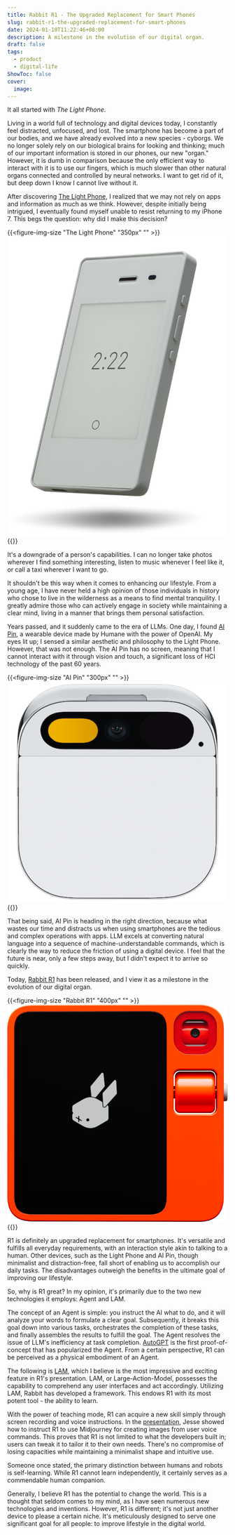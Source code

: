 ```yaml
---
title: Rabbit R1 - The Upgraded Replacement for Smart Phones
slug: rabbit-r1-the-upgraded-replacement-for-smart-phones
date: 2024-01-10T11:22:46+08:00
description: A milestone in the evolution of our digital organ.
draft: false
tags:
  - product
  - digital-life
ShowToc: false
cover:
  image: 
---
```


It all started with *The Light Phone*.

Living in a world full of technology and digital devices today, I constantly feel distracted, unfocused, and lost. The smartphone has become a part of our bodies, and we have already evolved into a new species - cyborgs. We no longer solely rely on our biological brains for looking and thinking; much of our important information is stored in our phones, our new "organ." However, it is dumb in comparison because the only efficient way to interact with it is to use our fingers, which is much slower than other natural organs connected and controlled by neural networks. I want to get rid of it, but deep down I know I cannot live without it.

After discovering [The Light Phone](https://www.thelightphone.com/), I realized that we may not rely on apps and information as much as we think. However, despite initially being intrigued, I eventually found myself unable to resist returning to my iPhone 7. This begs the question: why did I make this decision?

{{<figure-img-size "The Light Phone" "350px" "" >}}
![](images/the-light-phone.png)
{{</figure-img-size>}}

It's a downgrade of a person's capabilities. I can no longer take photos wherever I find something interesting, listen to music whenever I feel like it, or call a taxi wherever I want to go.

It shouldn't be this way when it comes to enhancing our lifestyle. From a young age, I have never held a high opinion of those individuals in history who chose to live in the wilderness as a means to find mental tranquility. I greatly admire those who can actively engage in society while maintaining a clear mind, living in a manner that brings them personal satisfaction.

Years passed, and it suddenly came to the era of LLMs. One day, I found [AI Pin](https://hu.ma.ne/aipin), a wearable device made by Humane with the power of OpenAI. My eyes lit up; I sensed a similar aesthetic and philosophy to the Light Phone. However, that was not enough. The AI Pin has no screen, meaning that I cannot interact with it through vision and touch, a significant loss of HCI technology of the past 60 years.

{{<figure-img-size "AI Pin" "300px" "" >}}
![](images/ai-pin-lunar-front.png)
{{</figure-img-size>}}

That being said, AI Pin is heading in the right direction, because what wastes our time and distracts us when using smartphones are the tedious and complex operations with apps. LLM excels at converting natural language into a sequence of machine-understandable commands, which is clearly the way to reduce the friction of using a digital device. I feel that the future is near, only a few steps away, but I didn't expect it to arrive so quickly.

Today, [Rabbit R1](https://www.rabbit.tech/) has been released, and I view it as a milestone in the evolution of our digital organ.

{{<figure-img-size "Rabbit R1" "400px" "" >}}
![](images/rabbit-r1.png)
{{</figure-img-size>}}

R1 is definitely an upgraded replacement for smartphones. It's versatile and fulfills all everyday requirements, with an interaction style akin to talking to a human. Other devices, such as the Light Phone and AI Pin, though minimalist and distraction-free, fall short of enabling us to accomplish our daily tasks. The disadvantages outweigh the benefits in the ultimate goal of improving our lifestyle.

So, why is R1 great? In my opinion, it's primarily due to the two new technologies it employs: Agent and LAM.

The concept of an Agent is simple: you instruct the AI what to do, and it will analyze your words to formulate a clear goal. Subsequently, it breaks this goal down into various tasks, orchestrates the completion of these tasks, and finally assembles the results to fulfill the goal. The Agent resolves the issue of LLM's inefficiency at task completion. [AutoGPT](https://github.com/Significant-Gravitas/AutoGPT) is the first proof-of-concept that has popularized the Agent. From a certain perspective, R1 can be perceived as a physical embodiment of an Agent.

The following is [LAM](https://www.rabbit.tech/rabbit-os), which I believe is the most impressive and exciting feature in R1's presentation. LAM, or Large-Action-Model, possesses the capability to comprehend any user interfaces and act accordingly. Utilizing LAM, Rabbit has developed a framework. This endows R1 with its most potent tool - the ability to learn.

With the power of teaching mode, R1 can acquire a new skill simply through screen recording and voice instructions. In the [presentation](https://twitter.com/rabbit_hmi/status/1744781083831574824), Jesse showed how to instruct R1 to use Midjourney for creating images from user voice commands. This proves that R1 is not limited to what the developers built in; users can tweak it to tailor it to their own needs. There's no compromise of losing capacities while maintaining a minimalist shape and intuitive use.

Someone once stated, the primary distinction between humans and robots is self-learning. While R1 cannot learn independently, it certainly serves as a commendable human companion.

Generally, I believe R1 has the potential to change the world. This is a thought that seldom comes to my mind, as I have seen numerous new technologies and inventions. However, R1 is different; it's not just another device to please a certain niche. It's meticulously designed to serve one significant goal for all people: to improve lifestyle in the digital world.

